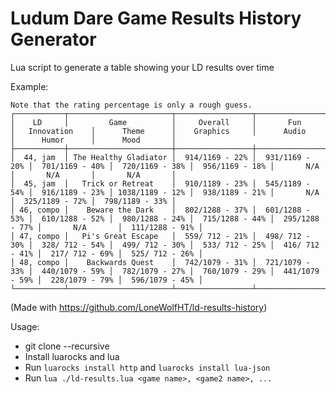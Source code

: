 # Ludum Dare Game Results History Generator
Lua script to generate a table showing your LD results over time

Example:
```
Note that the rating percentage is only a rough guess.
┌───────────┬───────────────────────┬─────────────────┬─────────────────┬─────────────────┬─────────────────┬─────────────────┬─────────────────┬─────────────────┬─────────────────┐
│    LD     │         Game          │     Overall     │       Fun       │   Innovation    │      Theme      │    Graphics     │      Audio      │      Humor      │      Mood       │
├───────────┼───────────────────────┼─────────────────┼─────────────────┼─────────────────┼─────────────────┼─────────────────┼─────────────────┼─────────────────┼─────────────────┤
│  44, jam  │ The Healthy Gladiator │  914/1169 - 22% │  931/1169 - 20% │  701/1169 - 40% │  720/1169 - 38% │  956/1169 - 18% │       N/A       │       N/A       │       N/A       │
│  45, jam  │   Trick or Retreat    │  910/1189 - 23% │  545/1189 - 54% │  916/1189 - 23% │ 1038/1189 - 12% │  938/1189 - 21% │       N/A       │  325/1189 - 72% │  798/1189 - 33% │
│ 46, compo │    Beware the Dark    │  802/1288 - 37% │  601/1288 - 53% │  610/1288 - 52% │  980/1288 - 24% │  715/1288 - 44% │  295/1288 - 77% │       N/A       │  111/1288 - 91% │
│ 47, compo │   Pi's Great Escape   │  559/ 712 - 21% │  498/ 712 - 30% │  328/ 712 - 54% │  499/ 712 - 30% │  533/ 712 - 25% │  416/ 712 - 41% │  217/ 712 - 69% │  525/ 712 - 26% │
│ 48, compo │    Backwards Quest    │  742/1079 - 31% │  721/1079 - 33% │  440/1079 - 59% │  782/1079 - 27% │  760/1079 - 29% │  441/1079 - 59% │  228/1079 - 79% │  596/1079 - 45% │
└───────────┴───────────────────────┴─────────────────┴─────────────────┴─────────────────┴─────────────────┴─────────────────┴─────────────────┴─────────────────┴─────────────────┘
```
(Made with https://github.com/LoneWolfHT/ld-results-history)

Usage:
* git clone --recursive <this repository>
* Install luarocks and lua
* Run `luarocks install http` and `luarocks install lua-json`
* Run `lua ./ld-results.lua <game name>, <game2 name>, ...`
